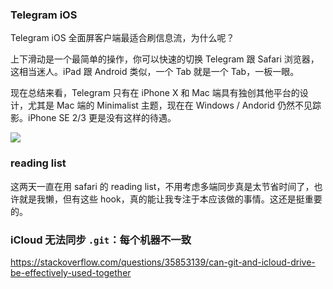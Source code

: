 ### Telegram iOS

Telegram iOS 全面屏客户端最适合刷信息流，为什么呢？

上下滑动是一个最简单的操作，你可以快速的切换 Telegram 跟 Safari 浏览器，这相当迷人。iPad 跟 Android 类似，一个 Tab 就是一个 Tab，一板一眼。

现在总结来看，Telegram 只有在 iPhone X 和 Mac 端具有独创其他平台的设计，尤其是 Mac 端的 Minimalist 主题，现在在 Windows / Andorid 仍然不见踪影。iPhone SE 2/3 更是没有这样的待遇。

![](https://raw.githack.com/bGZo/assets/dev/2024/%E6%88%AA%E5%B1%8F2024-12-29%2013.04.12.png)


### reading list

这两天一直在用 safari 的 reading list，不用考虑多端同步真是太节省时间了，也许就是我懒，但有这些 hook，真的能让我专注于本应该做的事情。这还是挺重要的。
### iCloud 无法同步 `.git`：每个机器不一致

https://stackoverflow.com/questions/35853139/can-git-and-icloud-drive-be-effectively-used-together
